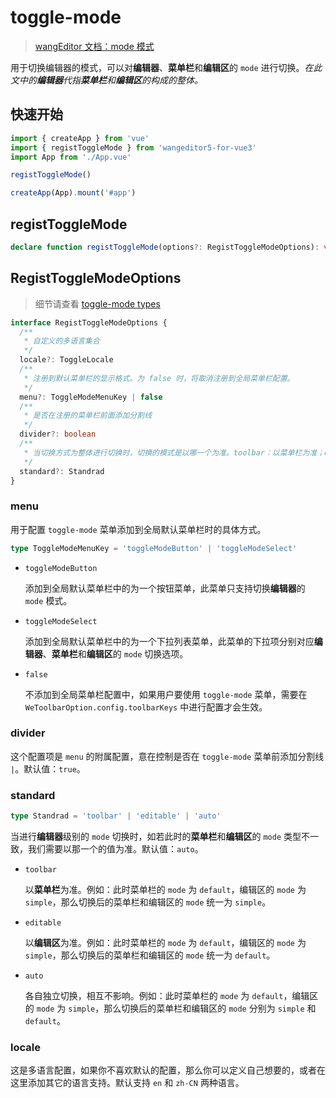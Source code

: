 # toggle-mode

> [wangEditor 文档：mode 模式](https://www.wangeditor.com/v5/getting-started.html#mode-%E6%A8%A1%E5%BC%8F)

用于切换编辑器的模式，可以对**编辑器**、**菜单栏**和**编辑区**的 `mode` 进行切换。_在此文中的**编辑器**代指**菜单栏**和**编辑区**的构成的整体。_

## 快速开始

```ts
import { createApp } from 'vue'
import { registToggleMode } from 'wangeditor5-for-vue3'
import App from './App.vue'

registToggleMode()

createApp(App).mount('#app')
```

## registToggleMode

```ts
declare function registToggleMode(options?: RegistToggleModeOptions): void
```

## RegistToggleModeOptions

> 细节请查看 [toggle-mode types](https://github.com/clinfc/wangeditor5-for-vue3/tree/main/src/toggle-mode/types.ts)

```ts
interface RegistToggleModeOptions {
  /**
   * 自定义的多语言集合
   */
  locale?: ToggleLocale
  /**
   * 注册到默认菜单栏的显示格式。为 false 时，将取消注册到全局菜单栏配置。
   */
  menu?: ToggleModeMenuKey | false
  /**
   * 是否在注册的菜单栏前面添加分割线
   */
  divider?: boolean
  /**
   * 当切换方式为整体进行切换时，切换的模式是以哪一个为准。toolbar：以菜单栏为准；editable：以编辑区为准；auto：各自独立切换，相互不影响。
   */
  standard?: Standrad
}
```

### menu

用于配置 `toggle-mode` 菜单添加到全局默认菜单栏时的具体方式。

```ts
type ToggleModeMenuKey = 'toggleModeButton' | 'toggleModeSelect'
```

- `toggleModeButton`

  添加到全局默认菜单栏中的为一个按钮菜单，此菜单只支持切换**编辑器**的 `mode` 模式。

- `toggleModeSelect`

  添加到全局默认菜单栏中的为一个下拉列表菜单，此菜单的下拉项分别对应**编辑器**、**菜单栏**和**编辑区**的 `mode` 切换选项。

- `false`

  不添加到全局菜单栏配置中，如果用户要使用 `toggle-mode` 菜单，需要在 `WeToolbarOption.config.toolbarKeys` 中进行配置才会生效。

### divider

这个配置项是 `menu` 的附属配置，意在控制是否在 `toggle-mode` 菜单前添加分割线 `|`。默认值：`true`。

### standard

```ts
type Standrad = 'toolbar' | 'editable' | 'auto'
```

当进行**编辑器**级别的 `mode` 切换时，如若此时的**菜单栏**和**编辑区**的 `mode` 类型不一致，我们需要以那一个的值为准。默认值：`auto`。

- `toolbar`

  以**菜单栏**为准。例如：此时菜单栏的 `mode` 为 `default`，编辑区的 `mode` 为 `simple`，那么切换后的菜单栏和编辑区的 `mode` 统一为 `simple`。

- `editable`

  以**编辑区**为准。例如：此时菜单栏的 `mode` 为 `default`，编辑区的 `mode` 为 `simple`，那么切换后的菜单栏和编辑区的 `mode` 统一为 `default`。

- `auto`

  各自独立切换，相互不影响。例如：此时菜单栏的 `mode` 为 `default`，编辑区的 `mode` 为 `simple`，那么切换后的菜单栏和编辑区的 `mode` 分别为 `simple` 和 `default`。

### locale

这是多语言配置，如果你不喜欢默认的配置，那么你可以定义自己想要的，或者在这里添加其它的语言支持。默认支持 `en` 和 `zh-CN` 两种语言。
